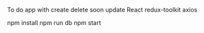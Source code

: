 To do app with create delete soon update
React redux-toolkit axios

npm install
npm run db
npm start
